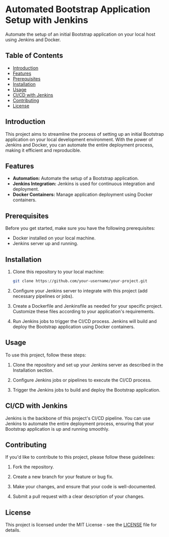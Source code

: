 # Automated Bootstrap Application Setup with Jenkins

Automate the setup of an initial Bootstrap application on your local host using Jenkins and Docker.

## Table of Contents

- [Introduction](#introduction)
- [Features](#features)
- [Prerequisites](#prerequisites)
- [Installation](#installation)
- [Usage](#usage)
- [CI/CD with Jenkins](#cicd-with-jenkins)
- [Contributing](#contributing)
- [License](#license)

## Introduction

This project aims to streamline the process of setting up an initial Bootstrap application on your local development environment. With the power of Jenkins and Docker, you can automate the entire deployment process, making it efficient and reproducible.

## Features

- **Automation:** Automate the setup of a Bootstrap application.
- **Jenkins Integration:** Jenkins is used for continuous integration and deployment.
- **Docker Containers:** Manage application deployment using Docker containers.

## Prerequisites

Before you get started, make sure you have the following prerequisites:

- Docker installed on your local machine.
- Jenkins server up and running.

## Installation

1. Clone this repository to your local machine:

    ```bash
    git clone https://github.com/your-username/your-project.git
    ```

2. Configure your Jenkins server to integrate with this project (add necessary pipelines or jobs).

3. Create a Dockerfile and Jenkinsfile as needed for your specific project. Customize these files according to your application's requirements.

4. Run Jenkins jobs to trigger the CI/CD process. Jenkins will build and deploy the Bootstrap application using Docker containers.

## Usage

To use this project, follow these steps:

1. Clone the repository and set up your Jenkins server as described in the Installation section.

2. Configure Jenkins jobs or pipelines to execute the CI/CD process.

3. Trigger the Jenkins jobs to build and deploy the Bootstrap application.

## CI/CD with Jenkins

Jenkins is the backbone of this project's CI/CD pipeline. You can use Jenkins to automate the entire deployment process, ensuring that your Bootstrap application is up and running smoothly.

## Contributing

If you'd like to contribute to this project, please follow these guidelines:

1. Fork the repository.

2. Create a new branch for your feature or bug fix.

3. Make your changes, and ensure that your code is well-documented.

4. Submit a pull request with a clear description of your changes.

## License

This project is licensed under the MIT License - see the [LICENSE](LICENSE) file for details.
